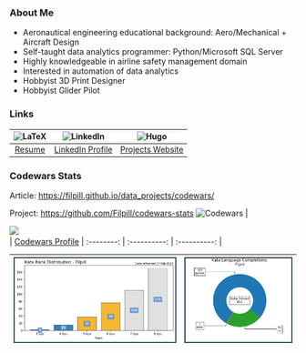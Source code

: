 ### About Me 

- Aeronautical engineering educational background: Aero/Mechanical + Aircraft Design
- Self-taught data analytics programmer: Python/Microsoft SQL Server
- Highly knowledgeable in airline safety management domain
- Interested in automation of data analytics
- Hobbyist 3D Print Designer
- Hobbyist Glider Pilot

### Links

 ![LaTeX](https://img.shields.io/badge/latex-%23008080.svg?style=for-the-badge&logo=latex&logoColor=white)|  ![LinkedIn](https://img.shields.io/badge/linkedin-%230077B5.svg?style=for-the-badge&logo=linkedin&logoColor=white) |  ![Hugo](https://img.shields.io/badge/Hugo-black.svg?style=for-the-badge&logo=Hugo) 
| :--------: | :----------: | :----------: |
 [Resume](https://github.com/Filpill/LaTeX/blob/main/cv/filip-livancic-cv.pdf) | [LinkedIn Profile](https://www.linkedin.com/in/filip-livancic/) |  [Projects Website](https://filpill.github.io/) 
 
 ### Codewars Stats
Article: https://filpill.github.io/data_projects/codewars/

Project: https://github.com/Filpill/codewars-stats
   ![Codewars](https://img.shields.io/badge/Codewars-B1361E?style=for-the-badge&logo=codewars&logoColor=grey) | <div id="header" align="left"> <img src="https://www.codewars.com/users/Filpill/badges/small" height="28"/> </div> | [Codewars Profile](https://www.codewars.com/users/Filpill/) 
| :--------: | :----------: | :----------: |


<img src="https://raw.githubusercontent.com/Filpill/codewars-stats/main/charts/rank_distribution.png" alt="drawing" width="650"/> | <img src="https://raw.githubusercontent.com/Filpill/codewars-stats/main/charts/language_pie.png" alt="drawing" width="430"/>
| :--------: | :----------: |
